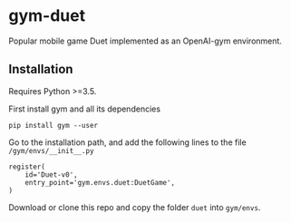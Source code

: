 # gym-duet
Popular mobile game Duet implemented as an OpenAI-gym environment.

## Installation

Requires Python >=3.5.

First install gym and all its dependencies
```
pip install gym --user
```
Go to the installation path, and add the following lines to the file ```/gym/envs/__init__.py```
```
register(
   	id='Duet-v0',
   	entry_point='gym.envs.duet:DuetGame',
)
```

Download or clone this repo and copy the folder ```duet``` into ```gym/envs```.
